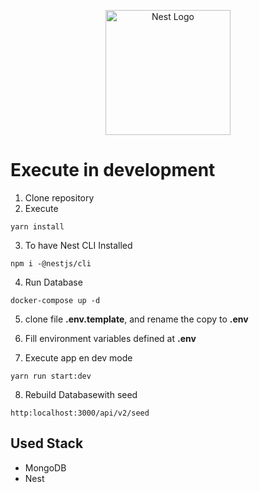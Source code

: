 <p align="center">
  <a href="http://nestjs.com/" target="blank"><img src="https://nestjs.com/img/logo-small.svg" width="200" alt="Nest Logo" /></a>
</p>

# Execute in development

1. Clone repository
2. Execute
```
yarn install
```
3. To have Nest CLI Installed

```
npm i -@nestjs/cli
```
4. Run Database

```
docker-compose up -d
```

5. clone file __.env.template__, and rename the copy to __.env__

6. Fill environment variables defined at __.env__

7. Execute app en dev mode 
```
yarn run start:dev
```
8. Rebuild Databasewith seed

```
http:localhost:3000/api/v2/seed
```
## Used Stack

* MongoDB
* Nest


